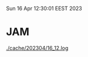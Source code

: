 Sun 16 Apr 12:30:01 EEST 2023
# JAM
<a href='./cache/202304/16_12.log'>./cache/202304/16_12.log</a>
